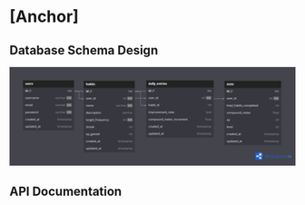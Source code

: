 # [Anchor]

## Database Schema Design

![db-schema]

[db-schema]: ./images/starter_schema.png

## API Documentation
